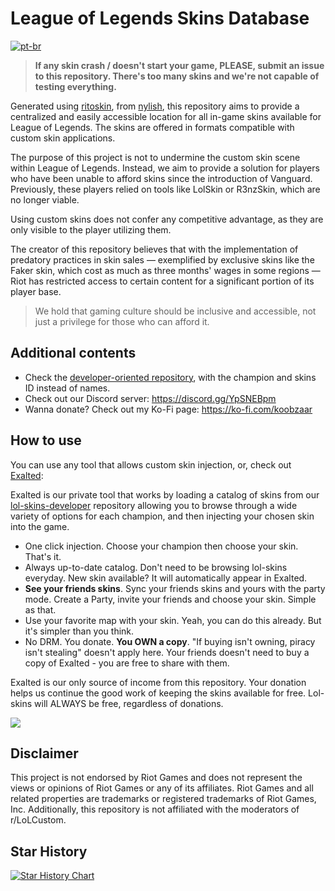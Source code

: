 # League of Legends Skins Database

[![pt-br](https://img.shields.io/badge/lang-pt--br-green.svg)](https://github.com/koobzaar/lol-skins/blob/master/lang/brazilian-portuguese/)

> **If any skin crash / doesn't start your game, PLEASE, submit an issue to this repository. There's too many skins and we're not capable of testing everything.**

Generated using [ritoskin](https://github.com/nylish/ritoskin), from [nylish](https://github.com/nylish), this repository aims to provide a centralized and easily accessible location for all in-game skins available for League of Legends. The skins are offered in formats compatible with custom skin applications.

The purpose of this project is not to undermine the custom skin scene within League of Legends. Instead, we aim to provide a solution for players who have been unable to afford skins since the introduction of Vanguard. Previously, these players relied on tools like LolSkin or R3nzSkin, which are no longer viable.

Using custom skins does not confer any competitive advantage, as they are only visible to the player utilizing them.

The creator of this repository believes that with the implementation of predatory practices in skin sales — exemplified by exclusive skins like the Faker skin, which cost as much as three months' wages in some regions — Riot has restricted access to certain content for a significant portion of its player base.

> We hold that gaming culture should be inclusive and accessible, not just a privilege for those who can afford it.

## Additional contents

- Check the [developer-oriented repository](https://github.com/koobzaar/lol-skins-developer), with the champion and skins ID instead of names.
- Check out our Discord server: https://discord.gg/YpSNEBpm
- Wanna donate? Check out my Ko-Fi page: https://ko-fi.com/koobzaar

## How to use

You can use any tool that allows custom skin injection, or, check out [Exalted](https://ko-fi.com/koobzaar):

Exalted is our private tool that works by loading a catalog of skins from our [lol-skins-developer](https://github.com/koobzaar/lol-skins-developer) repository allowing you to browse through a wide variety of options for each champion, and then injecting your chosen skin into the game.

- One click injection. Choose your champion then choose your skin. That's it.
- Always up-to-date catalog. Don't need to be browsing lol-skins everyday. New skin available? It will automatically appear in Exalted.
- **See your friends skins**. Sync your friends skins and yours with the party mode. Create a Party, invite your friends and choose your skin. Simple as that.
- Use your favorite map with your skin. Yeah, you can do this already. But it's simpler than you think.
- No DRM. You donate. **You OWN a copy**. "If buying isn't owning, piracy isn't stealing" doesn't apply here. Your friends doesn't need to buy a copy of Exalted - you are free to share with them.

Exalted is our only source of income from this repository. Your donation helps us continue the good work of keeping the skins available for free. Lol-skins will ALWAYS be free, regardless of donations.

<img src="https://i.imgur.com/Y54q27X.png">

## Disclaimer

This project is not endorsed by Riot Games and does not represent the views or opinions of Riot Games or any of its affiliates. Riot Games and all related properties are trademarks or registered trademarks of Riot Games, Inc. Additionally, this repository is not affiliated with the moderators of r/LoLCustom.

## Star History

<a href="https://star-history.com/#koobzaar/lol-skins&Date">
 <picture>
   <source media="(prefers-color-scheme: dark)" srcset="https://api.star-history.com/svg?repos=koobzaar/lol-skins&type=Date&theme=dark" />
   <source media="(prefers-color-scheme: light)" srcset="https://api.star-history.com/svg?repos=koobzaar/lol-skins&type=Date" />
   <img alt="Star History Chart" src="https://api.star-history.com/svg?repos=koobzaar/lol-skins&type=Date" />
 </picture>
</a>
